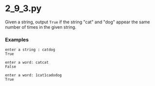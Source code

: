 # 2_9_3.py

Given a string, output `True` if the string "cat" and "dog" appear the same number of times in the given string.

### Examples

```text
enter a string : catdog
True
```

```text
enter a word: catcat
False
```

```text
enter a word: 1cat1cadodog
True
```


